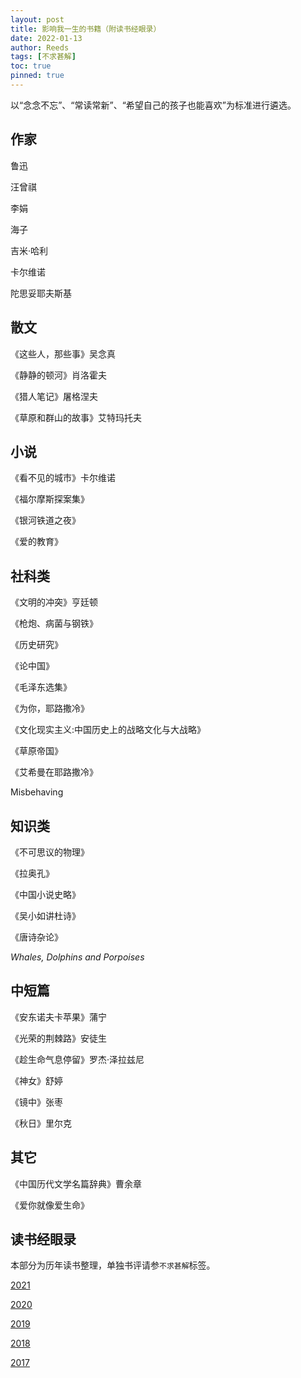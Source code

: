 ```yaml
---
layout: post
title: 影响我一生的书籍（附读书经眼录）
date: 2022-01-13
author: Reeds
tags: [不求甚解]
toc: true
pinned: true
---
```


  以“念念不忘”、“常读常新”、“希望自己的孩子也能喜欢”为标准进行遴选。

<!--- more --->

## 作家

鲁迅

汪曾祺

李娟

海子

吉米·哈利

卡尔维诺

陀思妥耶夫斯基

## 散文

《这些人，那些事》吴念真

《静静的顿河》肖洛霍夫

《猎人笔记》屠格涅夫

《草原和群山的故事》艾特玛托夫

## 小说

《看不见的城市》卡尔维诺

《福尔摩斯探案集》

《银河铁道之夜》

《爱的教育》

## 社科类

《文明的冲突》亨廷顿

《枪炮、病菌与钢铁》

《历史研究》

《论中国》

《毛泽东选集》

《为你，耶路撒冷》

《文化现实主义:中国历史上的战略文化与大战略》

《草原帝国》

《艾希曼在耶路撒冷》

Misbehaving

## 知识类

《不可思议的物理》

《拉奥孔》

《中国小说史略》

《吴小如讲杜诗》

《唐诗杂论》

*Whales, Dolphins and Porpoises*

## 中短篇

《安东诺夫卡苹果》蒲宁

《光荣的荆棘路》安徒生

《趁生命气息停留》罗杰·泽拉兹尼

《神女》舒婷

《镜中》张枣

《秋日》里尔克

## 其它

《中国历代文学名篇辞典》曹余章

《爱你就像爱生命》

## 读书经眼录

本部分为历年读书整理，单独书评请参`不求甚解`标签。

[2021](https://yiweipei.github.io/Reeds.Yiwei.Pei/%E8%AF%BB%E4%B9%A6%E7%BB%8F%E9%AA%8C%E5%BD%952021/)

[2020](https://yiweipei.github.io/Reeds.Yiwei.Pei/%E8%AF%BB%E4%B9%A6%E7%BB%8F%E7%9C%BC%E5%BD%952020/)

[2019](https://yiweipei.github.io/Reeds.Yiwei.Pei/%E8%AF%BB%E4%B9%A6%E7%BB%8F%E7%9C%BC%E5%BD%952019/)

[2018](https://yiweipei.github.io/Reeds.Yiwei.Pei/%E8%AF%BB%E4%B9%A6%E7%BB%8F%E7%9C%BC%E5%BD%952018/)

[2017](https://yiweipei.github.io/Reeds.Yiwei.Pei/%E8%AF%BB%E4%B9%A6%E7%BB%8F%E7%9C%BC%E5%BD%952017/)

